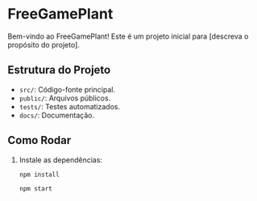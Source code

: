 # FreeGamePlant

Bem-vindo ao FreeGamePlant! Este é um projeto inicial para [descreva o propósito do projeto].

## Estrutura do Projeto
- `src/`: Código-fonte principal.
- `public/`: Arquivos públicos.
- `tests/`: Testes automatizados.
- `docs/`: Documentação.

## Como Rodar
1. Instale as dependências:
   ```bash
   npm install

   npm start